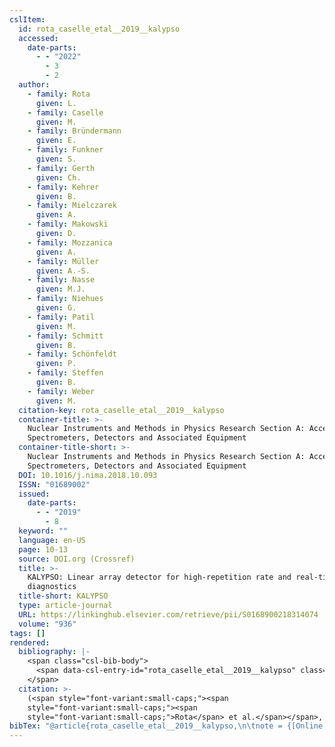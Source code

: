 ```yaml
---
cslItem:
  id: rota_caselle_etal__2019__kalypso
  accessed:
    date-parts:
      - - "2022"
        - 3
        - 2
  author:
    - family: Rota
      given: L.
    - family: Caselle
      given: M.
    - family: Bründermann
      given: E.
    - family: Funkner
      given: S.
    - family: Gerth
      given: Ch.
    - family: Kehrer
      given: B.
    - family: Mielczarek
      given: A.
    - family: Makowski
      given: D.
    - family: Mozzanica
      given: A.
    - family: Müller
      given: A.-S.
    - family: Nasse
      given: M.J.
    - family: Niehues
      given: G.
    - family: Patil
      given: M.
    - family: Schmitt
      given: B.
    - family: Schönfeldt
      given: P.
    - family: Steffen
      given: B.
    - family: Weber
      given: M.
  citation-key: rota_caselle_etal__2019__kalypso
  container-title: >-
    Nuclear Instruments and Methods in Physics Research Section A: Accelerators,
    Spectrometers, Detectors and Associated Equipment
  container-title-short: >-
    Nuclear Instruments and Methods in Physics Research Section A: Accelerators,
    Spectrometers, Detectors and Associated Equipment
  DOI: 10.1016/j.nima.2018.10.093
  ISSN: "01689002"
  issued:
    date-parts:
      - - "2019"
        - 8
  keyword: ""
  language: en-US
  page: 10-13
  source: DOI.org (Crossref)
  title: >-
    KALYPSO: Linear array detector for high-repetition rate and real-time beam
    diagnostics
  title-short: KALYPSO
  type: article-journal
  URL: https://linkinghub.elsevier.com/retrieve/pii/S0168900218314074
  volume: "936"
tags: []
rendered:
  bibliography: |-
    <span class="csl-bib-body">
      <span data-csl-entry-id="rota_caselle_etal__2019__kalypso" class="csl-entry"><span class='author-bib'>Rota, Caselle, M., Bründermann, E., et al.</span>. <span class='date-bib'>(2019)</span>. <span class='title'><b>KALYPSO: Linear array detector for high-repetition rate and real-time beam diagnostics</b></span>. <i>Nuclear Instruments and Methods in Physics Research Section A: Accelerators, Spectrometers, Detectors and Associated Equipment</i>, <i>936</i>, 10–13. <span class='URL'><a href='https://doi.org/10.1016/j.nima.2018.10.093'>LINK</a></span></span>
    </span>
  citation: >-
    (<span style="font-variant:small-caps;"><span
    style="font-variant:small-caps;"><span
    style="font-variant:small-caps;">Rota</span> et al.</span></span>, 2019)
bibTex: "@article{rota_caselle_etal__2019__kalypso,\n\tnote = {[Online; accessed 2022-03-02]},\n\tauthor = {Rota, L. and Caselle, M. and Br{\\\" u}ndermann, E. and Funkner, S. and Gerth, Ch. and Kehrer, B. and Mielczarek, A. and Makowski, D. and Mozzanica, A. and M{\\\" u}ller, A.-S. and Nasse, M.J. and Niehues, G. and Patil, M. and Schmitt, B. and Sch{\\\" o}nfeldt, P. and Steffen, B. and Weber, M.},\n\tjournal = {Nuclear Instruments and Methods in Physics Research Section A: Accelerators, Spectrometers, Detectors and Associated Equipment},\n\tyear = {2019},\n\tmonth = {8},\n\tpages = {10--13},\n\ttitle = {KALYPSO: Linear array detector for high-repetition rate and real-time beam diagnostics},\n\thowpublished = {https://linkinghub.elsevier.com/retrieve/pii/S0168900218314074},\n\tvolume = {936},\n}\n\n"
---
```

